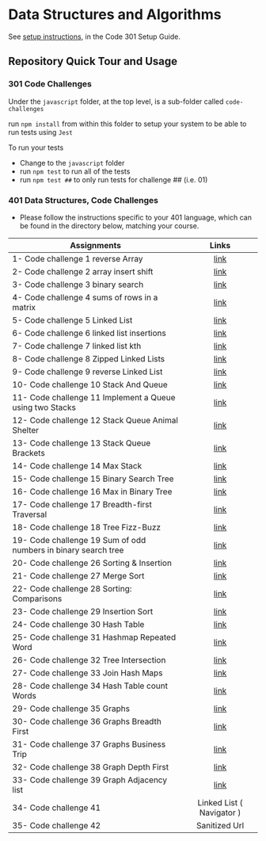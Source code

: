 # Data Structures and Algorithms

See [setup instructions](https://codefellows.github.io/setup-guide/code-301/2-code-challenges), in the Code 301 Setup Guide.

## Repository Quick Tour and Usage

### 301 Code Challenges

Under the `javascript` folder, at the top level, is a sub-folder called `code-challenges`

 run `npm install` from within this folder to setup your system to be able to run tests using `Jest`

To run your tests

- Change to the `javascript` folder
- run `npm test` to run all of the tests
- run `npm test ##` to only run tests for challenge ## (i.e. 01)

### 401 Data Structures, Code Challenges

- Please follow the instructions specific to your 401 language, which can be found in the directory below, matching your course.


| Assignments                       | Links                                                               |
| ---                               |:---------------------------------------------------------------------------------------:|
|1- Code challenge 1 reverse Array   |   [link](https://github.com/AnasNemrawi/data-structures-and-algorithms/blob/main/javascript/code-challenges/Challenge1-array-reverse/readme.md)  |
|2- Code challenge 2 array insert shift   |   [link](https://github.com/AnasNemrawi/data-structures-and-algorithms/blob/main/javascript/code-challenges/challenge2-array-insert-shift/readme.md)  |
|3- Code challenge 3  binary search   |   [link](https://github.com/AnasNemrawi/data-structures-and-algorithms/blob/main/javascript/code-challenges/Challenge3-array-binary-search/readme.md)  |
|4- Code challenge 4 sums of rows in a matrix  |   [link](https://github.com/AnasNemrawi/data-structures-and-algorithms/tree/main/javascript/code-challenges/Challenge4)   |
|5-  Code challenge 5 Linked List   |   [link](https://github.com/AnasNemrawi/data-structures-and-algorithms/tree/main/javascript/code-challenges/Challenge5-linked-list)  |
|6- Code challenge 6 linked list insertions  |   [link](https://github.com/AnasNemrawi/data-structures-and-algorithms/blob/main/javascript/code-challenges/Challenge6-linked-list-insertions)   |
|7- Code challenge 7 linked list kth  |   [link](https://github.com/AnasNemrawi/data-structures-and-algorithms/blob/main/javascript/code-challenges/Challenge7linked-list-kth)   |
|8- Code challenge 8 Zipped Linked Lists  |   [link](https://github.com/AnasNemrawi/data-structures-and-algorithms/blob/main/javascript/code-challenges/challenge8-linked-list-zip/readme.md)   |
|9- Code challenge 9 reverse Linked List  |   [link](https://github.com/AnasNemrawi/data-structures-and-algorithms/blob/main/javascript/code-challenges/challenge9-reverseSinglyLinkedList)   |
|10- Code challenge 10 Stack And Queue  |   [link](https://github.com/AnasNemrawi/data-structures-and-algorithms/tree/main/javascript/code-challenges/challenge10-stack-and-queue)   |
|11- Code challenge 11 Implement a Queue using two Stacks  |   [link](https://github.com/AnasNemrawi/data-structures-and-algorithms/tree/main/javascript/code-challenges/challenge11-stack-queue-pseudo)   |
|12- Code challenge 12 Stack Queue Animal Shelter  |   [link](https://github.com/AnasNemrawi/data-structures-and-algorithms/tree/main/javascript/code-challenges/Challenge12-stack-queue-animal-shelter)   |
|13- Code challenge 13 Stack Queue Brackets  |   [link](https://github.com/AnasNemrawi/data-structures-and-algorithms/tree/main/javascript/code-challenges/challenge13-stack-queue-brackets)   |
|14- Code challenge 14 Max Stack  |   [link](https://github.com/AnasNemrawi/data-structures-and-algorithms/tree/main/javascript/code-challenges/challenge14)   |
|15- Code challenge 15 Binary Search Tree  |   [link](https://github.com/AnasNemrawi/data-structures-and-algorithms/tree/main/javascript/code-challenges/challenge15-Trees)   |
|16- Code challenge 16 Max in Binary Tree  |   [link](https://github.com/AnasNemrawi/data-structures-and-algorithms/tree/main/javascript/code-challenges/challenge16-tree-max)   |
|17- Code challenge 17 Breadth-first Traversal  |   [link](https://github.com/AnasNemrawi/data-structures-and-algorithms/tree/main/javascript/code-challenges/challenge17-tree-breadth-first)   |
|18- Code challenge 18 Tree Fizz-Buzz  |   [link](https://github.com/AnasNemrawi/data-structures-and-algorithms/blob/main/javascript/code-challenges/challenge18-tree-fizz-buzz/readme.md)   |
|19- Code challenge 19 Sum of  odd numbers in binary search tree  |   [link](https://github.com/AnasNemrawi/data-structures-and-algorithms/tree/main/javascript/code-challenges/challenge19-Tree_sum-odd)   |
|20- Code challenge 26  Sorting & Insertion |   [link](https://github.com/AnasNemrawi/data-structures-and-algorithms/tree/main/javascript/code-challenges/challenge26-sorting%26insertion)   |
|21- Code challenge 27  Merge Sort |   [link](https://github.com/AnasNemrawi/data-structures-and-algorithms/tree/main/javascript/code-challenges/challenge27-Merge-Sort)   |
|22- Code challenge 28  Sorting: Comparisons |   [link](https://github.com/AnasNemrawi/data-structures-and-algorithms/blob/main/javascript/code-challenges/challenge28-Sorting-Comparisons)   |
|23- Code challenge 29    Insertion Sort | [link](https://github.com/AnasNemrawi/data-structures-and-algorithms/tree/main/javascript/code-challenges/challenge29-insertionSort)   |
|24- Code challenge 30  Hash Table |   [link](https://github.com/AnasNemrawi/data-structures-and-algorithms/tree/main/javascript/code-challenges/challenge30-hashtable)   |
|25- Code challenge 31  Hashmap Repeated Word |   [link](https://github.com/AnasNemrawi/data-structures-and-algorithms/tree/main/javascript/code-challenges/challenge31-hashmap-repeated-word)   |
|26- Code challenge 32  Tree Intersection |   [link](https://github.com/AnasNemrawi/data-structures-and-algorithms/blob/main/javascript/code-challenges/challenge32-tree-intersection/readme.md)   |
|27- Code challenge 33  Join Hash Maps |   [link](https://github.com/AnasNemrawi/data-structures-and-algorithms/blob/main/javascript/code-challenges/challenge33-hashmap-left-join/readme.md)   |
|28- Code challenge 34 Hash Table count Words  |   [link](https://github.com/AnasNemrawi/data-structures-and-algorithms/tree/main/javascript/code-challenges/challenge34-hash-table)   |
|29- Code challenge 35  Graphs |   [link](https://github.com/AnasNemrawi/data-structures-and-algorithms/tree/main/javascript/code-challenges/challenge35-Graphs)   |
|30- Code challenge 36  Graphs Breadth First |   [link](https://github.com/AnasNemrawi/data-structures-and-algorithms/tree/main/javascript/code-challenges/challenge36-graph-breadth-first)   |
|31- Code challenge 37  Graphs Business Trip |   [link](https://github.com/AnasNemrawi/data-structures-and-algorithms/tree/main/javascript/code-challenges/challenge37-graph-business-trip)   |
|32- Code challenge 38  Graph Depth First |   [link](https://github.com/AnasNemrawi/data-structures-and-algorithms/tree/main/javascript/code-challenges/challenge38-graph-depth-first)   |
|33- Code challenge 39  Graph Adjacency list |   [link](https://github.com/AnasNemrawi/data-structures-and-algorithms/tree/main/javascript/code-challenges/challenge39-graph-adjacency-list)   |
|34- Code challenge 41 |  Linked List ( Navigator ) | [link](https://github.com/AnasNemrawi/data-structures-and-algorithms/tree/main/javascript/code-challenges/challenge41-LinkedList-Navigator%20)   |
|35- Code challenge 42 | Sanitized Url  | [link](https://github.com/AnasNemrawi/data-structures-and-algorithms/tree/main/javascript/code-challenges/challenge42-sanitizeUrl)   |
